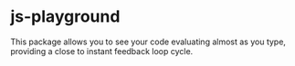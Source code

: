 # js-playground

This package allows you to see your code evaluating almost as you type, providing a close to instant feedback loop cycle.
